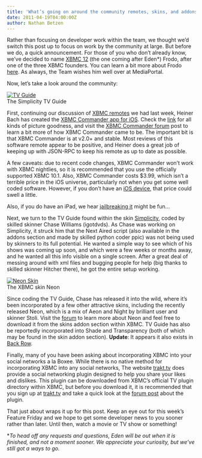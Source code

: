 ```yaml
---
title: 'What’s going on around the community remotes, skins, and addons'
date: 2011-04-19T04:00:00Z
author: Nathan Betzen
---
```

Rather than focusing on developer work within the team, we thought we’d switch this post up to focus on work by the community at large. But before we do, a quick announcement. For those of you who don’t already know, we’ve decided to name [XBMC 12](http://trac.xbmc.org/roadmap "XBMC 12 Roadmap") (the one coming after Eden*) Frodo, after one of the three XBMC founders. You can learn a bit more about Frodo [here](https://kodi.wiki/view/User:Frodo "Frodo's XBMC profile"). As always, the Team wishes him well over at MediaPortal.

 Now, let’s take a look around the community:

 [![TV Guide](https://i.imgur.com/3RNXP.png "TV Guide")](https://i.imgur.com/3RNXP.png)  
 The Simplicity TV Guide

  First, continuing our discussion of [XBMC remotes](https://www.pulse-eight.com/store/products/96-motorola-nyxboard-hybrid.aspx "XBMC gets dedicated remote") we had last week, Heiner Bach has created the [XBMC Commander app for iOS](https://apps.apple.com/us/app/xbmc-commander/id401852518 "XBMC Commander"). Check the [link](https://apps.apple.com/us/app/xbmc-commander/id401852518 "XBMC Commander") for all kinds of picture goodness, and visit the [XBMC Commander forum](https://forum.kodi.tv/showthread.php?tid=81018 "XBMC Commander forum post") post to learn a bit more of how XBMC Commander came to be. The important bit is that XBMC Commander is at v2.0+ and stable. Most reviews of this software remote appear to be positive, and Heiner does a great job of keeping up with JSON-RPC to keep his remote as up to date as possible.

 A few caveats: due to recent code changes, XBMC Commander won’t work with XBMC nightlies, so it is recommended that you use the officially supported XBMC 10.1. Also, XBMC Commander costs $3.99, which isn’t a terrible price in the iOS universe, particularly not when you get some well coded software. However, if you don’t have an [iOS device](https://www.amazon.com/gp/product/B0013FRNKG/ref=as_li_ss_tl?ie=UTF8&amp;amp;tag=thfefi02-20&amp;amp;linkCode=as2&amp;amp;camp=217145&amp;amp;creative=399349&amp;amp;creativeASIN=B0013FRNKG "iPad 2"), that price could swell a little.

 Also, if you do have an iPad, we hear [jailbreaking it](/article/you-asked-it-xbmc-appletv2-ipad-iphone4 "XBMC for iOS") might be fun…

 Next, we turn to the TV Guide found within the skin [Simplicity](https://forum.kodi.tv/forumdisplay.php?fid=138 "The Simplicity Forum"), coded by skilled skinner Chase Williams (igotdvds). As Chase was working on Simplicity, it struck him that the Next Aired script (also available in the addons section and made by skilled python coder ppic) was not being used by skinners to its full potential. He wanted a simple way to see which of his shows was coming up soon, and which were a few weeks or months away, and he wanted all this info visible on a single screen. After a great deal of messing around with xml files and bugging people for help (big thanks to skilled skinner Hitcher there), he got the entire setup working.

 [![Neon Skin](https://img96.imageshack.us/img96/9804/screenshot056z.png "Neon Skin")](https://img96.imageshack.us/img96/9804/screenshot056z.png)  
 The XBMC skin Neon

  Since coding the TV Guide, Chase has released it into the wild, where it’s been incorporated by a few other attractive skins, including the recently released Neon, which is a mix of Aeon and Night by brilliant user and skinner Stoli. Visit the [forum](https://forum.kodi.tv/forumdisplay.php?fid=139 "Neon Forum") to learn more about Neon and feel free to download it from the skins addon section within XBMC. TV Guide has also be reportedly incorporated into Shade and Transparency (both of which may be found in the skin addon section). **Update**: It appears it also exists in [Back Row](https://forum.kodi.tv/forumdisplay.php?fid=127 "Back Row Subforum").

 Finally, many of you have been asking about incorporating XBMC into your social networks a la Boxee. While there is no native method for incorporating XBMC into any social networks, The website [trakt.tv](https://trakt.tv/ "Trakt.tv") does provide a social networking plugin designed to help you share your likes and dislikes. This plugin can be downloaded from XBMC’s official TV plugin directory within XBMC, but before you download it, it is recommended that you sign up at [trakt.tv](https://trakt.tv/ "Trakt TV") and take a quick look at the [forum post](https://forum.kodi.tv/showthread.php?tid=82812 "Trakt Forum Post") about the plugin.

 That just about wraps it up for this post. Keep an eye out for this week’s Feature Friday and we hope to get some developer news to you sooner rather than later. Until then, watch a movie or TV show or something!

 **To head off any requests and questions, Eden will be out when it is finished, and not a moment sooner. We appreciate your curiosity, but we’ve still got a ways to go.* 

 